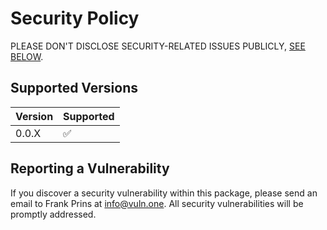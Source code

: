 # Security Policy
PLEASE DON'T DISCLOSE SECURITY-RELATED ISSUES PUBLICLY, [SEE BELOW](#reporting-a-vulnerability).

## Supported Versions

| Version | Supported          |
| ------- | ------------------ |
| 0.0.X   | :white_check_mark: |

## Reporting a Vulnerability

If you discover a security vulnerability within this package, please send an email to Frank Prins at info@vuln.one. All security vulnerabilities will be promptly addressed.
